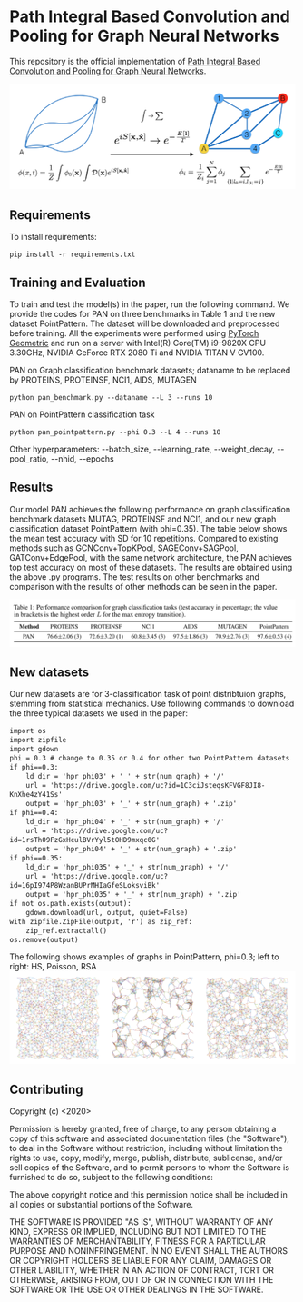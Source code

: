 
# Path Integral Based Convolution and Pooling for Graph Neural Networks

This repository is the official implementation of [Path Integral Based Convolution and Pooling for Graph Neural Networks](https://arxiv.org/abs/). 

![PAN idea](pan_idea.png)


## Requirements

To install requirements:

```setup
pip install -r requirements.txt
```

## Training and Evaluation

To train and test the model(s) in the paper, run the following command. We provide the codes for PAN on three benchmarks in Table 1 and the new dataset PointPattern. The dataset will be downloaded and preprocessed before training. All the experiments were performed using [PyTorch Geometric](https://github.com/rusty1s/pytorch_geometric) and run on a server with Intel(R) Core(TM) i9-9820X CPU 3.30GHz, NVIDIA GeForce RTX 2080 Ti and NVIDIA TITAN V GV100.

PAN on Graph classification benchmark datasets; dataname to be replaced by PROTEINS, PROTEINSF, NCI1, AIDS, MUTAGEN
```
python pan_benchmark.py --dataname --L 3 --runs 10
```
PAN on PointPattern classification task
```
python pan_pointpattern.py --phi 0.3 --L 4 --runs 10
```
Other hyperparameters: --batch_size, --learning_rate, --weight_decay, --pool_ratio, --nhid, --epochs

## Results

Our model PAN achieves the following performance on graph classification benchmark datasets MUTAG, PROTEINSF and NCI1, and our new graph classification dataset PointPattern (with phi=0.35). The table below shows the mean test accuracy with SD for 10 repetitions. Compared to existing methods such as GCNConv+TopKPool, SAGEConv+SAGPool, GATConv+EdgePool, with the same network architecture, the PAN achieves top test accuracy on most of these datasets. The results are obtained using the above .py programs. The test results on other benchmarks and comparison with the results of other methods can be seen in the paper.

![PAN results](pan_results.png)

## New datasets
Our new datasets are for 3-classification task of point distribtuion graphs, stemming from statistical mechanics. Use following commands to download the three typical datasets we used in the paper:
```
import os
import zipfile
import gdown
phi = 0.3 # change to 0.35 or 0.4 for other two PointPattern datasets
if phi==0.3:
    ld_dir = 'hpr_phi03' + '_' + str(num_graph) + '/'
    url = 'https://drive.google.com/uc?id=1C3ciJsteqsKFVGF8JI8-KnXhe4zY41Ss'
    output = 'hpr_phi03' + '_' + str(num_graph) + '.zip'
if phi==0.4:
    ld_dir = 'hpr_phi04' + '_' + str(num_graph) + '/'
    url = 'https://drive.google.com/uc?id=1rsTh09FzGxHculBVrYyl5tOHD9mxqc0G'
    output = 'hpr_phi04' + '_' + str(num_graph) + '.zip'
if phi==0.35:
    ld_dir = 'hpr_phi035' + '_' + str(num_graph) + '/'
    url = 'https://drive.google.com/uc?id=16pI974P8WzanBUPrMHIaGfeSLoksviBk'
    output = 'hpr_phi035' + '_' + str(num_graph) + '.zip'
if not os.path.exists(output):
    gdown.download(url, output, quiet=False)
with zipfile.ZipFile(output, 'r') as zip_ref:
    zip_ref.extractall()
os.remove(output)
```
The following shows examples of graphs in PointPattern, phi=0.3; left to right: HS, Poisson, RSA
![pointpattern](pointpattern.png)

## Contributing
Copyright (c) <2020> <NeurIPS>

Permission is hereby granted, free of charge, to any person obtaining a copy
of this software and associated documentation files (the "Software"), to deal
in the Software without restriction, including without limitation the rights
to use, copy, modify, merge, publish, distribute, sublicense, and/or sell
copies of the Software, and to permit persons to whom the Software is
furnished to do so, subject to the following conditions:

The above copyright notice and this permission notice shall be included in all
copies or substantial portions of the Software.

THE SOFTWARE IS PROVIDED "AS IS", WITHOUT WARRANTY OF ANY KIND, EXPRESS OR
IMPLIED, INCLUDING BUT NOT LIMITED TO THE WARRANTIES OF MERCHANTABILITY,
FITNESS FOR A PARTICULAR PURPOSE AND NONINFRINGEMENT. IN NO EVENT SHALL THE
AUTHORS OR COPYRIGHT HOLDERS BE LIABLE FOR ANY CLAIM, DAMAGES OR OTHER
LIABILITY, WHETHER IN AN ACTION OF CONTRACT, TORT OR OTHERWISE, ARISING FROM,
OUT OF OR IN CONNECTION WITH THE SOFTWARE OR THE USE OR OTHER DEALINGS IN THE
SOFTWARE.
